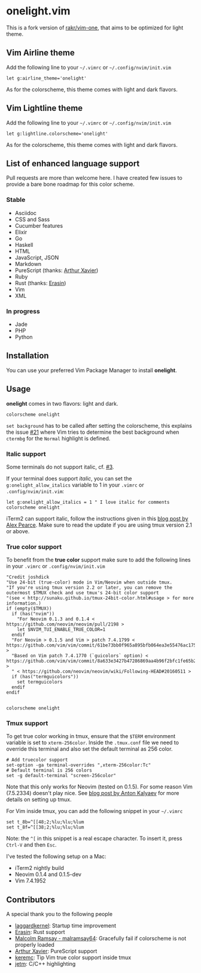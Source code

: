 # onelight.vim
This is a fork version of [rakr/vim-one](https://github.com/rakr/vim-one),
that aims to be optimized for light theme.

## Vim Airline theme

Add the following line to your `~/.vimrc` or `~/.config/nvim/init.vim`

```vim
let g:airline_theme='onelight'
```

As for the colorscheme, this theme comes with light and dark flavors.

## Vim Lightline theme

Add the following line to your `~/.vimrc` or `~/.config/nvim/init.vim`

```vim
let g:lightline.colorscheme='onelight'
```

As for the colorscheme, this theme comes with light and dark flavors.
## List of enhanced language support

Pull requests are more than welcome here.
I have created few issues to provide a bare bone roadmap for this color
scheme.

### Stable

* Asciidoc
* CSS and Sass
* Cucumber features
* Elixir
* Go
* Haskell
* HTML
* JavaScript, JSON
* Markdown
* PureScript (thanks: [Arthur Xavier](https://github.com/arthur-xavier))
* Ruby
* Rust (thanks: [Erasin](https://github.com/erasin))
* Vim
* XML

### In progress

* Jade
* PHP
* Python


## Installation

You can use your preferred Vim Package Manager to install **onelight**.

## Usage

**onelight** comes in two flavors: light and dark.

```vim
colorscheme onelight
```

`set background` has to be called after setting the colorscheme, this explains
the issue [#21][issue_21] where Vim tries to determine the best background when `ctermbg`
for the `Normal` highlight is defined.

### Italic support

Some terminals do not support italic, cf. [#3][issue_3].

If your terminal does support _italic_, you can set the `g:onelight_allow_italics` variable to 1 in your `.vimrc` or `.config/nvim/init.vim`:

```vim
let g:onelight_allow_italics = 1 " I love italic for comments
colorscheme onelight
```

iTerm2 can support italic, follow the instructions given in this [blog post by Alex Pearce](https://alexpearce.me/2014/05/italics-in-iterm2-vim-tmux/).
Make sure to read the update if you are using tmux version 2.1 or above.

### True color support
To benefit from the **true color** support make sure to add the following lines in your `.vimrc` or `.config/nvim/init.vim`

```vim
"Credit joshdick
"Use 24-bit (true-color) mode in Vim/Neovim when outside tmux.
"If you're using tmux version 2.2 or later, you can remove the outermost $TMUX check and use tmux's 24-bit color support
"(see < http://sunaku.github.io/tmux-24bit-color.html#usage > for more information.)
if (empty($TMUX))
  if (has("nvim"))
    "For Neovim 0.1.3 and 0.1.4 < https://github.com/neovim/neovim/pull/2198 >
    let $NVIM_TUI_ENABLE_TRUE_COLOR=1
  endif
  "For Neovim > 0.1.5 and Vim > patch 7.4.1799 < https://github.com/vim/vim/commit/61be73bb0f965a895bfb064ea3e55476ac175162 >
  "Based on Vim patch 7.4.1770 (`guicolors` option) < https://github.com/vim/vim/commit/8a633e3427b47286869aa4b96f2bfc1fe65b25cd >
  " < https://github.com/neovim/neovim/wiki/Following-HEAD#20160511 >
  if (has("termguicolors"))
    set termguicolors
  endif
endif


colorscheme onelight
```
### Tmux support
To get true color working in tmux, ensure that the `$TERM` environment variable is set to `xterm-256color`. Inside the `.tmux.conf` file we need to override this terminal and also set the default terminal as 256 color.

```
# Add truecolor support
set-option -ga terminal-overrides ",xterm-256color:Tc"
# Default terminal is 256 colors
set -g default-terminal "screen-256color"
```

Note that this only works for Neovim (tested on 0.1.5). For some reason Vim (7.5.2334) doesn't play nice. See [blog post by Anton Kalyaev](http://homeonrails.com/2016/05/truecolor-in-gnome-terminal-tmux-and-neovim/) for more details on setting up tmux.

For Vim inside tmux, you can add the following snippet in your `~/.vimrc`

```viml
set t_8b=^[[48;2;%lu;%lu;%lum
set t_8f=^[[38;2;%lu;%lu;%lum
```

Note: the `^[` in this snippet is a real escape character. To insert it, press `Ctrl-V` and then `Esc`.

I've tested the following setup on a Mac:

* iTerm2 nightly build
* Neovim 0.1.4 and 0.1.5-dev
* Vim 7.4.1952

## Contributors

A special thank you to the following people

* [laggardkernel](https://github.com/laggardkernel): Startup time improvement
* [Erasin](https://github.com/erasin): Rust support
* [Malcolm Ramsay - malramsay64](https://github.com/malramsay64): Gracefully fail if colorscheme is not properly loaded
* [Arthur Xavier](https://github.com/arthur-xavier): PureScript support
* [keremc](https://github.com/keremc): Tip Vim true color support inside tmux
* [jetm](https://github.com/jetm): C/C++ highlighting

[issue_3]: https://github.com/rakr/vim-one/issues/3
[issue_21]: https://github.com/rakr/vim-one/issues/21

